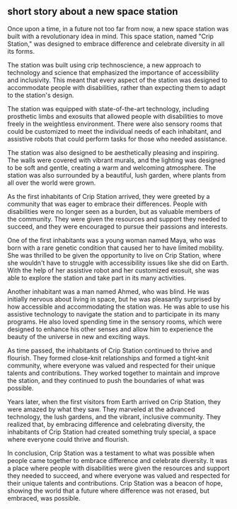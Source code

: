 ##  short story about a new space station

Once upon a time, in a future not too far from now, a new space station was built with a revolutionary idea in mind. This space station, named "Crip Station," was designed to embrace difference and celebrate diversity in all its forms.

The station was built using crip technoscience, a new approach to technology and science that emphasized the importance of accessibility and inclusivity. This meant that every aspect of the station was designed to accommodate people with disabilities, rather than expecting them to adapt to the station's design.

The station was equipped with state-of-the-art technology, including prosthetic limbs and exosuits that allowed people with disabilities to move freely in the weightless environment. There were also sensory rooms that could be customized to meet the individual needs of each inhabitant, and assistive robots that could perform tasks for those who needed assistance.

The station was also designed to be aesthetically pleasing and inspiring. The walls were covered with vibrant murals, and the lighting was designed to be soft and gentle, creating a warm and welcoming atmosphere. The station was also surrounded by a beautiful, lush garden, where plants from all over the world were grown.

As the first inhabitants of Crip Station arrived, they were greeted by a community that was eager to embrace their differences. People with disabilities were no longer seen as a burden, but as valuable members of the community. They were given the resources and support they needed to succeed, and they were encouraged to pursue their passions and interests.

One of the first inhabitants was a young woman named Maya, who was born with a rare genetic condition that caused her to have limited mobility. She was thrilled to be given the opportunity to live on Crip Station, where she wouldn't have to struggle with accessibility issues like she did on Earth. With the help of her assistive robot and her customized exosuit, she was able to explore the station and take part in its many activities.

Another inhabitant was a man named Ahmed, who was blind. He was initially nervous about living in space, but he was pleasantly surprised by how accessible and accommodating the station was. He was able to use his assistive technology to navigate the station and to participate in its many programs. He also loved spending time in the sensory rooms, which were designed to enhance his other senses and allow him to experience the beauty of the universe in new and exciting ways.

As time passed, the inhabitants of Crip Station continued to thrive and flourish. They formed close-knit relationships and formed a tight-knit community, where everyone was valued and respected for their unique talents and contributions. They worked together to maintain and improve the station, and they continued to push the boundaries of what was possible.

Years later, when the first visitors from Earth arrived on Crip Station, they were amazed by what they saw. They marveled at the advanced technology, the lush gardens, and the vibrant, inclusive community. They realized that, by embracing difference and celebrating diversity, the inhabitants of Crip Station had created something truly special, a space where everyone could thrive and flourish.

In conclusion, Crip Station was a testament to what was possible when people came together to embrace difference and celebrate diversity. It was a place where people with disabilities were given the resources and support they needed to succeed, and where everyone was valued and respected for their unique talents and contributions. Crip Station was a beacon of hope, showing the world that a future where difference was not erased, but embraced, was possible.



